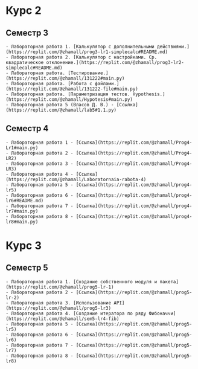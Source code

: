 # Курс 2
## Семестр 3
    - Лабораторная работа 1. [Калькулятор с дополнительными действиями.](https://replit.com/@zhamall/prog3-lr1-simplecalc#README.md)
    - Лабораторная работа 2. [Калькулятор с настройками. Ср. квадратическое отклонение.](https://replit.com/@zhamall/prog3-lr2-simplecalc#README.md)
    - Лабораторная работа. [Тестирование.](https://replit.com/@zhamall/131222#main.py)
    - Лабораторная работа. [Работа с файлами.](https://replit.com/@zhamall/131222-file#main.py)
    - Лабораторная работа. [Параметризация тестов. Hypothesis.](https://replit.com/@zhamall/Hypotesis#main.py)
    - Лабораторная работа 5 (Власов Д. В.) - [Ссылка](https://replit.com/@zhamall/lab5#1.1.py)
## Семестр 4
    - Лабораторная работа 1 - [Ссылка](https://replit.com/@zhamall/Prog4-Lr1#main.py)
    - Лабораторная работа 2 - [Ссылка](https://replit.com/@zhamall/Prog4-LR2)
    - Лабораторная работа 3 - [Ссылка](https://replit.com/@zhamall/Prog4-LR3)
    - Лабораторная работа 4 - [Ссылка](https://replit.com/@zhamall/Laboratornaia-rabota-4)
    - Лабораторная работа 5 - [Ссылка](https://replit.com/@zhamall/prog4-lr5)
    - Лабораторная работа 6 - [Ссылка](https://replit.com/@zhamall/prog4-lr6#README.md)
    - Лабораторная работа 7 - [Ссылка](https://replit.com/@zhamall/prog4-lr7#main.py)
    - Лабораторная работа 8 - [Ссылка](https://replit.com/@zhamall/prog4-lr8#main.py)
# Курс 3
## Семестр 5
    - Лабораторная работа 1. [Создание собственного модуля и пакета](https://replit.com/@zhamall/prog5-lr-1)
    - Лабораторная работа 2 - [Ссылка](https://replit.com/@zhamall/prog5-lr-2)
    - Лабораторная работа 3. [Использование API](https://replit.com/@zhamall/prog5-lr3)
    - Лабораторная работа 4. [Создание итератора по ряду Фибоначчи](https://replit.com/@zhamall/sem5-lr4-fib)
    - Лабораторная работа 5 - [Ссылка](https://replit.com/@zhamall/prog5-lr5)
    - Лабораторная работа 6 - [Ссылка](https://replit.com/@zhamall/prog5-lr6)
    - Лабораторная работа 7 - [Ссылка](https://replit.com/@zhamall/prog5-lr7)
    - Лабораторная работа 8 - [Ссылка](https://replit.com/@zhamall/prog5-lr8)
